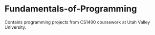 # Fundamentals-of-Programming

Contains programming projects from CS1400 coursework at Utah Valley University.

